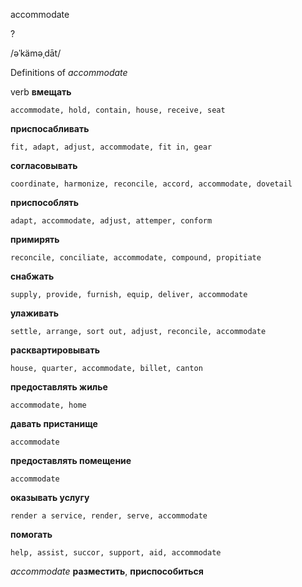 accommodate

?

/əˈkäməˌdāt/

Definitions of _accommodate_

verb
**вмещать**

    accommodate, hold, contain, house, receive, seat
**приспосабливать**

    fit, adapt, adjust, accommodate, fit in, gear
**согласовывать**

    coordinate, harmonize, reconcile, accord, accommodate, dovetail
**приспособлять**

    adapt, accommodate, adjust, attemper, conform
**примирять**

    reconcile, conciliate, accommodate, compound, propitiate
**снабжать**

    supply, provide, furnish, equip, deliver, accommodate
**улаживать**

    settle, arrange, sort out, adjust, reconcile, accommodate
**расквартировывать**

    house, quarter, accommodate, billet, canton
**предоставлять жилье**

    accommodate, home
**давать пристанище**

    accommodate
**предоставлять помещение**

    accommodate
**оказывать услугу**

    render a service, render, serve, accommodate
**помогать**

    help, assist, succor, support, aid, accommodate

_accommodate_
**разместить**, **приспособиться**